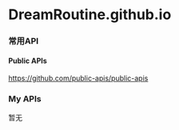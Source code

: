 # DreamRoutine.github.io

### 常用API
#### Public APIs  

https://github.com/public-apis/public-apis  

### My APIs
暂无
